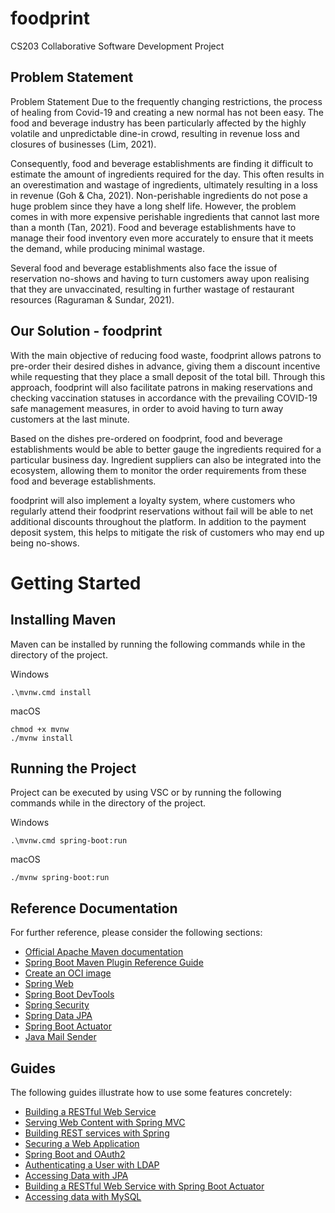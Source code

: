 # foodprint
CS203 Collaborative Software Development Project

## Problem Statement
Problem Statement
Due to the frequently changing restrictions, the process of healing from Covid-19 and creating a new normal has not been easy. The food and beverage industry has been particularly affected by the highly volatile and unpredictable dine-in crowd, resulting in revenue loss and closures of businesses (Lim, 2021). 

Consequently, food and beverage establishments are finding it difficult to estimate the amount of ingredients required for the day. This often results in an overestimation and wastage of ingredients, ultimately resulting in a loss in revenue (Goh & Cha, 2021). Non-perishable ingredients do not pose a huge problem since they have a long shelf life. However, the problem comes in with more expensive perishable ingredients that cannot last more than a month (Tan, 2021). Food and beverage establishments have to manage their food inventory even more accurately to ensure that it meets the demand, while producing minimal wastage. 

Several food and beverage establishments also face the issue of reservation no-shows and having to turn customers away upon realising that they are unvaccinated, resulting in further wastage of restaurant resources (Raguraman & Sundar, 2021).

## Our Solution - foodprint

With the main objective of reducing food waste, foodprint allows patrons to pre-order their desired dishes in advance, giving them a discount incentive while requesting that they place a small deposit of the total bill. Through this approach, foodprint will also facilitate patrons in making reservations and checking vaccination statuses in accordance with the prevailing COVID-19 safe management measures, in order to avoid having to turn away customers at the last minute. 

Based on the dishes pre-ordered on foodprint, food and beverage establishments would be able to better gauge the ingredients required for a particular business day. Ingredient suppliers can also be integrated into the ecosystem, allowing them to monitor the order requirements from these food and beverage establishments. 

foodprint will also implement a loyalty system, where customers who regularly attend their foodprint reservations without fail will be able to net additional discounts throughout the platform. In addition to the payment deposit system, this helps to mitigate the risk of customers who may end up being no-shows.

# Getting Started

## Installing Maven

Maven can be installed by running the following commands while in the directory of the project.

Windows
```
.\mvnw.cmd install
```

macOS
```
chmod +x mvnw
./mvnw install
```

## Running the Project

Project can be executed by using VSC or by running the following commands while in the directory of the project.

Windows
```
.\mvnw.cmd spring-boot:run
```

macOS
```
./mvnw spring-boot:run
```

## Reference Documentation
For further reference, please consider the following sections:

* [Official Apache Maven documentation](https://maven.apache.org/guides/index.html)
* [Spring Boot Maven Plugin Reference Guide](https://docs.spring.io/spring-boot/docs/2.5.4/maven-plugin/reference/html/)
* [Create an OCI image](https://docs.spring.io/spring-boot/docs/2.5.4/maven-plugin/reference/html/#build-image)
* [Spring Web](https://docs.spring.io/spring-boot/docs/2.5.4/reference/htmlsingle/#boot-features-developing-web-applications)
* [Spring Boot DevTools](https://docs.spring.io/spring-boot/docs/2.5.4/reference/htmlsingle/#using-boot-devtools)
* [Spring Security](https://docs.spring.io/spring-boot/docs/2.5.4/reference/htmlsingle/#boot-features-security)
* [Spring Data JPA](https://docs.spring.io/spring-boot/docs/2.5.4/reference/htmlsingle/#boot-features-jpa-and-spring-data)
* [Spring Boot Actuator](https://docs.spring.io/spring-boot/docs/2.5.4/reference/htmlsingle/#production-ready)
* [Java Mail Sender](https://docs.spring.io/spring-boot/docs/2.5.4/reference/htmlsingle/#boot-features-email)

## Guides
The following guides illustrate how to use some features concretely:

* [Building a RESTful Web Service](https://spring.io/guides/gs/rest-service/)
* [Serving Web Content with Spring MVC](https://spring.io/guides/gs/serving-web-content/)
* [Building REST services with Spring](https://spring.io/guides/tutorials/bookmarks/)
* [Securing a Web Application](https://spring.io/guides/gs/securing-web/)
* [Spring Boot and OAuth2](https://spring.io/guides/tutorials/spring-boot-oauth2/)
* [Authenticating a User with LDAP](https://spring.io/guides/gs/authenticating-ldap/)
* [Accessing Data with JPA](https://spring.io/guides/gs/accessing-data-jpa/)
* [Building a RESTful Web Service with Spring Boot Actuator](https://spring.io/guides/gs/actuator-service/)
* [Accessing data with MySQL](https://spring.io/guides/gs/accessing-data-mysql/)



